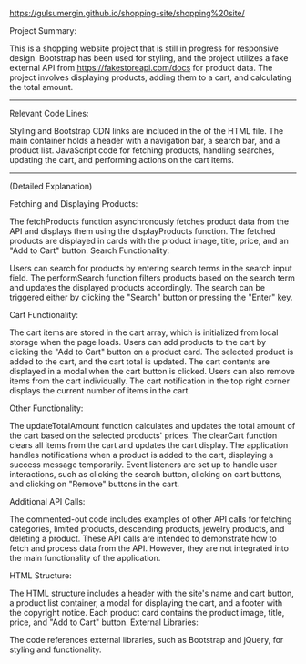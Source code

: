 https://gulsumergin.github.io/shopping-site/shopping%20site/ 

Project Summary:

This is a shopping website project that is still in progress for responsive design.
Bootstrap has been used for styling, and the project utilizes a fake external API from https://fakestoreapi.com/docs for product data.
The project involves displaying products, adding them to a cart, and calculating the total amount.

----------------------------------------------------------------------------------------------------

Relevant Code Lines:

Styling and Bootstrap CDN links are included in the <head> of the HTML file.
The main container holds a header with a navigation bar, a search bar, and a product list.
JavaScript code for fetching products, handling searches, updating the cart, and performing actions on the cart items.


----------------------------------------------------------------------------------------------------
(Detailed Explanation)

Fetching and Displaying Products:

The fetchProducts function asynchronously fetches product data from the API and displays them using the displayProducts function.
The fetched products are displayed in cards with the product image, title, price, and an "Add to Cart" button.
Search Functionality:

Users can search for products by entering search terms in the search input field. The performSearch function filters products based on the search term and updates the displayed products accordingly.
The search can be triggered either by clicking the "Search" button or pressing the "Enter" key.

Cart Functionality:

The cart items are stored in the cart array, which is initialized from local storage when the page loads.
Users can add products to the cart by clicking the "Add to Cart" button on a product card. The selected product is added to the cart, and the cart total is updated.
The cart contents are displayed in a modal when the cart button is clicked. Users can also remove items from the cart individually.
The cart notification in the top right corner displays the current number of items in the cart.

Other Functionality:

The updateTotalAmount function calculates and updates the total amount of the cart based on the selected products' prices.
The clearCart function clears all items from the cart and updates the cart display.
The application handles notifications when a product is added to the cart, displaying a success message temporarily.
Event listeners are set up to handle user interactions, such as clicking the search button, clicking on cart buttons, and clicking on "Remove" buttons in the cart.

Additional API Calls:

The commented-out code includes examples of other API calls for fetching categories, limited products, descending products, jewelry products, and deleting a product.
These API calls are intended to demonstrate how to fetch and process data from the API. However, they are not integrated into the main functionality of the application.

HTML Structure:

The HTML structure includes a header with the site's name and cart button, a product list container, a modal for displaying the cart, and a footer with the copyright notice.
Each product card contains the product image, title, price, and "Add to Cart" button.
External Libraries:

The code references external libraries, such as Bootstrap and jQuery, for styling and functionality.
